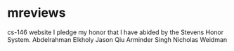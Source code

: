 # mreviews
cs-146 website
I pledge my honor that I have abided by the Stevens Honor System.
Abdelrahman Elkholy
Jason Qiu
Arminder Singh
Nicholas Weidman